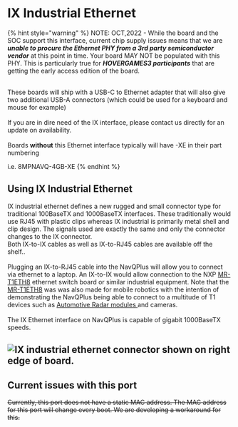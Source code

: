 # IX Industrial Ethernet

{% hint style="warning" %}
NOTE: OCT,2022 - While the board and the SOC support this interface, current chip supply issues means that we are _**unable to procure the Ethernet PHY from a 3rd party semiconductor vendor**_ at this point in time. Your board MAY NOT be populated with this PHY. This is particularly true for _**HOVERGAMES3 participants**_ that are getting the early access edition of the board.&#x20;

\
These boards will ship with a USB-C to Ethernet adapter that will also give two additional USB-A connectors (which could be used for a keyboard and mouse for example)\
\
If you are in dire need of the IX interface, please contact us directly for an update on availability.\
\
Boards **without** this Ethernet interface typically will have -XE in their part numbering

i.e. 8MPNAVQ-4GB-XE
{% endhint %}

## Using IX Industrial Ethernet

IX industrial ethernet defines a new rugged and small connector type for traditional 100BaseTX  and 1000BaseTX interfaces. These traditionally would use RJ45 with plastic clips whereas IX industrial is primarily metal shell and clip design. The signals used are exactly the same and only the connector changes to the IX connector. \
Both  IX-to-IX cables as well as IX-to-RJ45 cables are available off the shelf..\
\
Plugging an IX-to-RJ45 cable into the NavQPlus will allow you to connect via ethernet to a laptop. An IX-to-IX would allow connection to the NXP [MR-T1ETH8](https://www.nxp.com/products/security-and-authentication/authentication/sja1110-100base-t1-multi-gig-ethernet-switch-example-board:MR-T1ETH8) ethernet switch board or similar industrial equipment. Note that the [MR-T1ETH8](https://www.nxp.com/products/security-and-authentication/authentication/sja1110-100base-t1-multi-gig-ethernet-switch-example-board:MR-T1ETH8) was was also made for mobile robotics with the intention of demonstrating the NavQPlus being able to connect to a multitude of T1 devices such as [Automotive Radar modules ](https://www.smartmicro.com/automotive-radar/drvegrd-169)and cameras.\
\
The IX Ethernet interface on NavQPlus is capable of gigabit 1000BaseTX speeds.

## ![IX industrial ethernet connector shown on right edge of board.](<../../.gitbook/assets/NavQPlus 20210930\_162135.jpg>)

## Current issues with this port

~~Currently, this port does not have a static MAC address. The MAC address for this port will change every boot. We are developing a workaround for this.~~&#x20;
